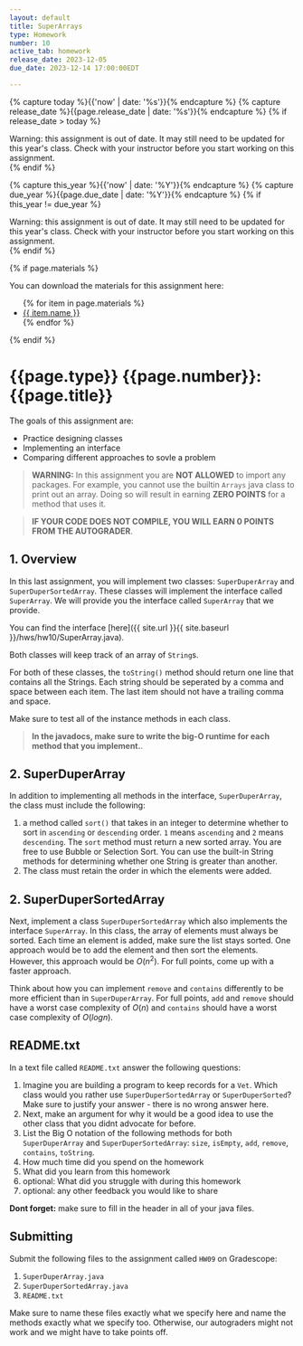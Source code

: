 ```yaml
---
layout: default
title: SuperArrays
type: Homework
number: 10
active_tab: homework
release_date: 2023-12-05
due_date: 2023-12-14 17:00:00EDT

---
```


<!-- Check whether the assignment is ready to release -->
{% capture today %}{{'now' | date: '%s'}}{% endcapture %}
{% capture release_date %}{{page.release_date | date: '%s'}}{% endcapture %}
{% if release_date > today %} 
<div class="alert alert-danger">
Warning: this assignment is out of date.  It may still need to be updated for this year's class.  Check with your instructor before you start working on this assignment.
</div>
{% endif %}
<!-- End of check whether the assignment is up to date -->


<!-- Check whether the assignment is up to date -->
{% capture this_year %}{{'now' | date: '%Y'}}{% endcapture %}
{% capture due_year %}{{page.due_date | date: '%Y'}}{% endcapture %}
{% if this_year != due_year %} 
<div class="alert alert-danger">
Warning: this assignment is out of date.  It may still need to be updated for this year's class.  Check with your instructor before you start working on this assignment.
</div>
{% endif %}
<!-- End of check whether the assignment is up to date -->



{% if page.materials %}
<div class="alert alert-info">
You can download the materials for this assignment here:
<ul>
{% for item in page.materials %}
<li><a href="{{item.url}}">{{ item.name }}</a></li>
{% endfor %}
</ul>


</div>
{% endif %}




{{page.type}} {{page.number}}: {{page.title}}
=============================================================

The goals of this assignment are:

- Practice designing classes
- Implementing an interface
- Comparing different approaches to sovle a problem

> **WARNING:** In this assignment you are **NOT ALLOWED** to import any packages. For example, you cannot use the builtin `Arrays` java class to print out an array. Doing so will result in earning **ZERO POINTS** for a method that uses it.

> **IF YOUR CODE DOES NOT COMPILE, YOU WILL EARN 0 POINTS FROM THE AUTOGRADER**.


## 1. Overview

In this last assignment, you will implement two classes: `SuperDuperArray` and `SuperDuperSortedArray`. These classes will implement the interface called `SuperArray`. We will provide you the interface called `SuperArray` that we provide.

You can find the interface [here]({{ site.url }}{{ site.baseurl }}/hws/hw10/SuperArray.java).

Both classes will keep track of an array of `String`s.

For both of these classes, the `toString()` method should return one line that contains all the Strings. Each string should be seperated by a comma and space between each item. The last item should not have a trailing comma and space. 

Make sure to test all of the instance methods in each class.

> **In the javadocs, make sure to write the big-O runtime for each method that you implement.**. 

## 2. SuperDuperArray

In addition to implementing all methods in the interface, `SuperDuperArray`, the class must include the following:

1. a method called `sort()` that takes in an integer to determine whether to sort in `ascending` or `descending` order. `1` means `ascending` and `2` means `descending`. The `sort` method must return a new sorted array. You are free to use Bubble or Selection Sort. You can use the built-in String methods for determining whether one String is greater than another.
2. The class must retain the order in which the elements were added.


## 2. SuperDuperSortedArray

Next, implement a class `SuperDuperSortedArray` which also implements the interface `SuperArray`. In this class, the array of elements must always be sorted. Each time an element is added, make sure the list stays sorted. One approach would be to add the element and then sort the elements. However, this approach would be $O(n^2)$. For full points, come up with a faster approach.

Think about how you can implement `remove` and `contains` differently to be more efficient than in `SuperDuperArray`. For full points, `add` and `remove` should have a worst case complexity of $O(n)$ and `contains` should have a worst case complexity of $O(logn)$.

## README.txt

In a text file called `README.txt` answer the following questions:

1. Imagine you are building a program to keep records for a `Vet`. Which class would you rather use `SuperDuperSortedArray` or `SuperDuperSorted`? Make sure to justify your answer - there is no wrong answer here.
2. Next, make an argument for why it would be a good idea to use the other class that you didnt advocate for before.
3. List the Big O notation of the following methods for both `SuperDuperArray` and `SuperDuperSortedArray`: `size`, `isEmpty`, `add`, `remove`, `contains`, `toString`.
4. How much time did you spend on the homework
5. What did you learn from this homework
6. optional: What did you struggle with during this homework
7. optional: any other feedback you would like to share

**Dont forget:** make sure to fill in the header in all of your java files.

## Submitting

Submit the following files to the assignment called `HW09` on Gradescope:

1. `SuperDuperArray.java`
1. `SuperDuperSortedArray.java `
4. `README.txt`

Make sure to name these files exactly what we specify here and name the methods exactly what we specify too. Otherwise,
our autograders might not work and we might have to take points off.
